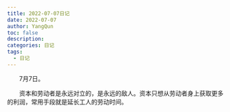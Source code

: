 ```yaml
---
title: 2022-07-07日记
date: 2022-07-07
author: YangQun
toc: false
description:
categories: 日记
tags:
  - 日记
---
```


&emsp;&emsp;7月7日。

&emsp;&emsp;资本和劳动者是永远对立的，是永远的敌人。资本只想从劳动者身上获取更多的利润，常用手段就是延长工人的劳动时间。
